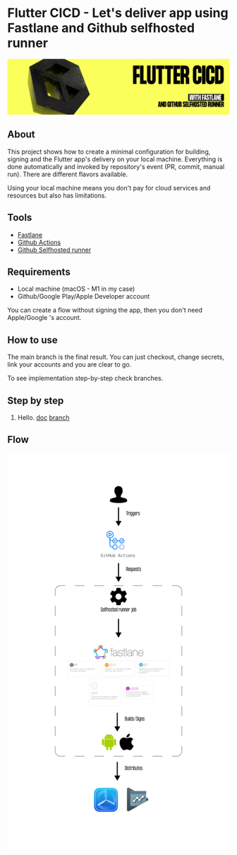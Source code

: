 # Flutter CICD - Let's deliver app using Fastlane and Github selfhosted runner
![](docs/img/logo.png)

## About
This project shows how to create a minimal configuration for building, signing and the Flutter app's delivery on your local machine. Everything is done automatically and invoked by repository's event (PR, commit, manual run). There are different flavors available.

Using your local machine means you don't pay for cloud services and resources but also has limitations.

## Tools 
- [Fastlane](https://fastlane.tools)
- [Github Actions](https://docs.github.com/en/actions)
- [Github Selfhosted runner](https://docs.github.com/en/actions/hosting-your-own-runners/about-self-hosted-runners)

## Requirements
- Local machine (macOS - M1 in my case)
- Github/Google Play/Apple Developer account

You can create a flow without signing the app, then you don't need Apple/Google 's account.

## How to use

The main branch is the final result. You can just checkout, change secrets, link your accounts and you are clear to go.

To see implementation step-by-step check branches.

## Step by step
1.  Hello. [doc](/docs/0-hello.md) [branch](https://github.com/codigee-devs/self-hosted-flutter-ci-cd-with-fastlane/tree/0-Hello!)

## Flow
![](docs/img/flow.png)
